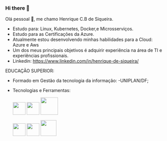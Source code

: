### Hi there 👋

Olá pessoal 👋, me chamo Henrique C.B de Siqueira.

- Estudo para: Linux, Kubernetes, Docker,e  Microsserviços.
- Estudo para as Certificações da Azure.
- Atualmente estou desenvolvendo minhas habilidades para a Cloud: Azure e Aws
- Um dos meus principais objetivos é adquirir experiência na área de TI e experiências profissionais.
- Linkedin: https://www.linkedin.com/in/henrique-de-siqueira/

EDUCAÇÃO SUPERIOR: 
- Formado em Gestão da tecnologia da informação: -UNIPLAN/DF;

- Tecnologias e Ferramentas:

    <img src="https://cdn.jsdelivr.net/gh/devicons/devicon/icons/java/java-original.svg" width="40" height="40"/> <img src="https://cdn.jsdelivr.net/gh/devicons/devicon/icons/linux/linux-original.svg" width="40" height="40"/>                                                         <img src="https://cdn.jsdelivr.net/gh/devicons/devicon/icons/azure/azure-original-wordmark.svg" width="55" height="55"/>  
                                                                                                                     
           
                                                                                                                                     
     <img src="https://cdn.jsdelivr.net/gh/devicons/devicon/icons/apache/apache-original.svg" width="40" height="40"/>                                           
     <img src="https://cdn.jsdelivr.net/gh/devicons/devicon/icons/docker/docker-original.svg" width="40" height="40"/>                                             <img src="https://cdn.jsdelivr.net/gh/devicons/devicon/icons/amazonwebservices/amazonwebservices-plain-wordmark.svg" widht="50" height="50" /  <img src="https://cdn.jsdelivr.net/gh/devicons/devicon/icons/kubernetes/kubernetes-plain-wordmark.svg" widht="40" height="40"/>
                    
          
         
          
            
          
          
  
           
          
          
